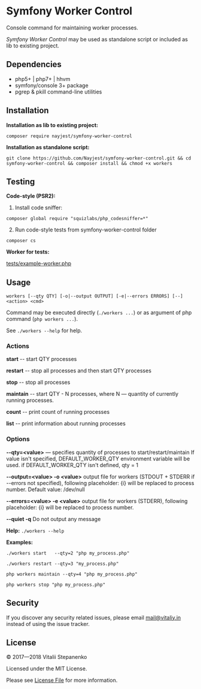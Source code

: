Symfony Worker Control
===

Console command for maintaining worker processes.

*Symfony Worker Control* may be used as standalone script or included as lib to existing project.

## Dependencies

- php5+ | php7+ | hhvm
- symfony/console 3+ package
- pgrep & pkill  command-line utilities


## Installation

**Installation as lib to existing project:**

`composer require nayjest/symfony-worker-control`

**Installation as standalone script:**

`git clone https://github.com/Nayjest/symfony-worker-control.git && cd symfony-worker-control && composer install && chmod +x workers`


## Testing

**Code-style (PSR2):**

1) Install code sniffer: 

```composer global require "squizlabs/php_codesniffer=*"```

2) Run code-style tests from symfony-worker-control folder

`composer cs`

**Worker for tests:**

[tests/example-worker.php](https://github.com/Nayjest/symfony-worker-control/blob/master/tests/example-worker.php)
 
 
## Usage
`workers [--qty QTY] [-o|--output OUTPUT] [-e|--errors ERRORS] [--] <action> <cmd>`

Command may be executed directly (`./workers ...`) or as argument of php command (`php workers ...`).

See `./workers --help` for help.

### Actions

**start** -- start QTY processes

**restart** -- stop all processes and then start QTY processes

**stop** -- stop all processes

**maintain** -- start QTY - N processes, where N &mdash; quantity of currently running processes.

**count** -- print count of running processes

**list** -- print information about running processes


### Options

**--qty=\<value\>** &mdash; specifies quantity of processes to start/restart/maintain
If value isn't specified, DEFAULT_WORKER_QTY environment variable will be used.
if DEFAULT_WORKER_QTY isn't defined, qty = 1

**--output=\<value\> -o \<value\>** output file for workers (STDOUT + STDERR if --errors not specified), following placeholder: {i} will be replaced to process number. Default value: /dev/null

**--errors=\<value\> -e \<value\>** output file for workers (STDERR), following placeholder: {i} will be replaced to process number.

**--quiet -q**  Do not output any message

**Help:**
`./workers --help`

**Examples:**

`./workers start   --qty=2 "php my_process.php"`

`./workers restart --qty=3 "my_process.php"`

`php workers maintain --qty=4 "php my_process.php"`

`php workers stop "php my_process.php"`


## Security

If you discover any security related issues, please email mail@vitaliy.in instead of using the issue tracker.


## License

© 2017&mdash;2018 Vitalii Stepanenko

Licensed under the MIT License. 

Please see [License File](LICENSE) for more information.
